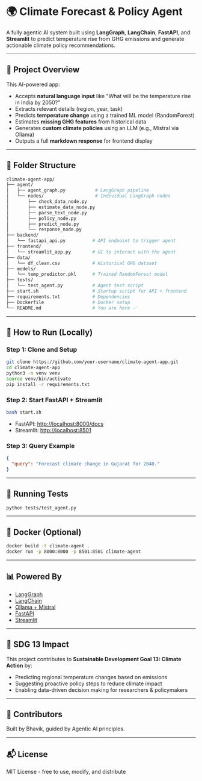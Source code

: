 # 🌍 Climate Forecast & Policy Agent

A fully agentic AI system built using **LangGraph**, **LangChain**, **FastAPI**, and **Streamlit** to predict temperature rise from GHG emissions and generate actionable climate policy recommendations. 

---

## 🧠 Project Overview

This AI-powered app:
- Accepts **natural language input** like "What will be the temperature rise in India by 2050?"
- Extracts relevant details (region, year, task)
- Predicts **temperature change** using a trained ML model (RandomForest)
- Estimates **missing GHG features** from historical data
- Generates **custom climate policies** using an LLM (e.g., Mistral via Ollama)
- Outputs a full **markdown response** for frontend display

---

## 📁 Folder Structure

```bash
climate-agent-app/
├── agent/
│   ├── agent_graph.py           # LangGraph pipeline
│   └── nodes/                   # Individual LangGraph nodes
│       ├── check_data_node.py
│       ├── estimate_data_node.py
│       ├── parse_text_node.py
│       ├── policy_node.py
│       ├── predict_node.py
│       └── response_node.py
├── backend/
│   └── fastapi_api.py          # API endpoint to trigger agent
├── frontend/
│   └── streamlit_app.py        # UI to interact with the agent
├── data/
│   └── df_clean.csv            # Historical GHG dataset
├── models/
│   └── temp_predictor.pkl      # Trained RandomForest model
├── tests/
│   └── test_agent.py           # Agent test script
├── start.sh                    # Startup script for API + frontend
├── requirements.txt            # Dependencies
├── Dockerfile                  # Docker setup
└── README.md                   # You are here ✅
```

---

## 🚀 How to Run (Locally)

### Step 1: Clone and Setup
```bash
git clone https://github.com/your-username/climate-agent-app.git
cd climate-agent-app
python3 -m venv venv
source venv/bin/activate
pip install -r requirements.txt
```

### Step 2: Start FastAPI + Streamlit
```bash
bash start.sh
```
- FastAPI: [http://localhost:8000/docs](http://localhost:8000/docs)
- Streamlit: [http://localhost:8501](http://localhost:8501)

### Step 3: Query Example
```json
{
  "query": "Forecast climate change in Gujarat for 2040."
}
```

---

## 🧪 Running Tests
```bash
python tests/test_agent.py
```

---

## 🐳 Docker (Optional)
```bash
docker build -t climate-agent .
docker run -p 8000:8000 -p 8501:8501 climate-agent
```

---

## 📊 Powered By
- [LangGraph](https://github.com/langchain-ai/langgraph)
- [LangChain](https://www.langchain.com/)
- [Ollama + Mistral](https://ollama.com/)
- [FastAPI](https://fastapi.tiangolo.com/)
- [Streamlit](https://streamlit.io/)

---

## 🌱 SDG 13 Impact
This project contributes to **Sustainable Development Goal 13: Climate Action** by:
- Predicting regional temperature changes based on emissions
- Suggesting proactive policy steps to reduce climate impact
- Enabling data-driven decision making for researchers & policymakers

---

## 🧠 Contributors
Built by Bhavik, guided by Agentic AI principles.

---

## 📬 License
MIT License - free to use, modify, and distribute
